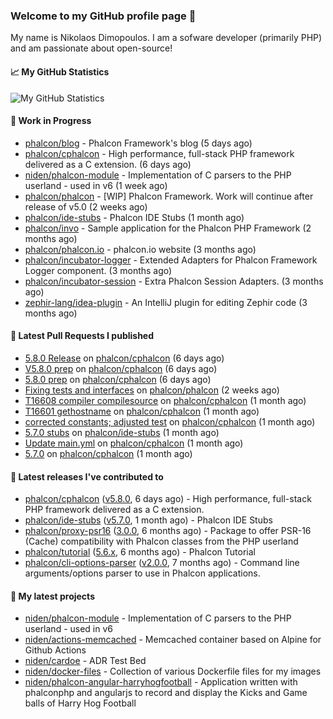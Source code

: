### Welcome to my GitHub profile page 👋

My name is Nikolaos Dimopoulos. I am a sofware developer (primarily PHP) and am passionate about open-source!

#### 📈 My GitHub Statistics

![My GitHub Statistics](https://github-readme-stats.vercel.app/api?username=niden&show_icons=true&count_private=true&hide_title=true&theme=transparent)

#### 👷 Work in Progress

- [phalcon/blog](https://github.com/phalcon/blog) - Phalcon Framework&#39;s blog (5 days ago)
- [phalcon/cphalcon](https://github.com/phalcon/cphalcon) - High performance, full-stack PHP framework delivered as a C extension. (6 days ago)
- [niden/phalcon-module](https://github.com/niden/phalcon-module) - Implementation of C parsers to the PHP userland - used in v6 (1 week ago)
- [phalcon/phalcon](https://github.com/phalcon/phalcon) - [WIP] Phalcon Framework. Work will continue after release of v5.0 (2 weeks ago)
- [phalcon/ide-stubs](https://github.com/phalcon/ide-stubs) - Phalcon IDE Stubs (1 month ago)
- [phalcon/invo](https://github.com/phalcon/invo) - Sample application for the Phalcon PHP Framework (2 months ago)
- [phalcon/phalcon.io](https://github.com/phalcon/phalcon.io) - phalcon.io website (3 months ago)
- [phalcon/incubator-logger](https://github.com/phalcon/incubator-logger) - Extended Adapters for Phalcon Framework Logger component. (3 months ago)
- [phalcon/incubator-session](https://github.com/phalcon/incubator-session) - Extra Phalcon Session Adapters. (3 months ago)
- [zephir-lang/idea-plugin](https://github.com/zephir-lang/idea-plugin) - An IntelliJ plugin for editing Zephir code (3 months ago)

#### 🔨 Latest Pull Requests I published

- [5.8.0 Release](https://github.com/phalcon/cphalcon/pull/16623) on [phalcon/cphalcon](https://github.com/phalcon/cphalcon) (6 days ago)
- [V5.8.0 prep](https://github.com/phalcon/cphalcon/pull/16622) on [phalcon/cphalcon](https://github.com/phalcon/cphalcon) (6 days ago)
- [5.8.0 prep](https://github.com/phalcon/cphalcon/pull/16621) on [phalcon/cphalcon](https://github.com/phalcon/cphalcon) (6 days ago)
- [Fixing tests and interfaces](https://github.com/phalcon/phalcon/pull/495) on [phalcon/phalcon](https://github.com/phalcon/phalcon) (2 weeks ago)
- [T16608 compiler compilesource](https://github.com/phalcon/cphalcon/pull/16609) on [phalcon/cphalcon](https://github.com/phalcon/cphalcon) (1 month ago)
- [T16601 gethostname](https://github.com/phalcon/cphalcon/pull/16602) on [phalcon/cphalcon](https://github.com/phalcon/cphalcon) (1 month ago)
- [corrected constants; adjusted test](https://github.com/phalcon/cphalcon/pull/16595) on [phalcon/cphalcon](https://github.com/phalcon/cphalcon) (1 month ago)
- [5.7.0 stubs](https://github.com/phalcon/ide-stubs/pull/100) on [phalcon/ide-stubs](https://github.com/phalcon/ide-stubs) (1 month ago)
- [Update main.yml](https://github.com/phalcon/cphalcon/pull/16588) on [phalcon/cphalcon](https://github.com/phalcon/cphalcon) (1 month ago)
- [5.7.0](https://github.com/phalcon/cphalcon/pull/16586) on [phalcon/cphalcon](https://github.com/phalcon/cphalcon) (1 month ago)

#### 🔭 Latest releases I've contributed to

- [phalcon/cphalcon](https://github.com/phalcon/cphalcon) ([v5.8.0](https://github.com/phalcon/cphalcon/releases/tag/v5.8.0), 6 days ago) - High performance, full-stack PHP framework delivered as a C extension.
- [phalcon/ide-stubs](https://github.com/phalcon/ide-stubs) ([v5.7.0](https://github.com/phalcon/ide-stubs/releases/tag/v5.7.0), 1 month ago) - Phalcon IDE Stubs
- [phalcon/proxy-psr16](https://github.com/phalcon/proxy-psr16) ([3.0.0](https://github.com/phalcon/proxy-psr16/releases/tag/3.0.0), 6 months ago) - Package to offer PSR-16 (Cache) compatibility with Phalcon classes from the PHP userland
- [phalcon/tutorial](https://github.com/phalcon/tutorial) ([5.6.x](https://github.com/phalcon/tutorial/releases/tag/5.6.x), 6 months ago) - Phalcon Tutorial
- [phalcon/cli-options-parser](https://github.com/phalcon/cli-options-parser) ([v2.0.0](https://github.com/phalcon/cli-options-parser/releases/tag/v2.0.0), 7 months ago) - Command line arguments/options parser to use in Phalcon applications.

#### 🌱 My latest projects

- [niden/phalcon-module](https://github.com/niden/phalcon-module) - Implementation of C parsers to the PHP userland - used in v6
- [niden/actions-memcached](https://github.com/niden/actions-memcached) - Memcached container based on Alpine for Github Actions
- [niden/cardoe](https://github.com/niden/cardoe) - ADR Test Bed
- [niden/docker-files](https://github.com/niden/docker-files) - Collection of various Dockerfile files for my images
- [niden/phalcon-angular-harryhogfootball](https://github.com/niden/phalcon-angular-harryhogfootball) - Application written with phalconphp and angularjs to record and display the Kicks and Game balls of Harry Hog Football


